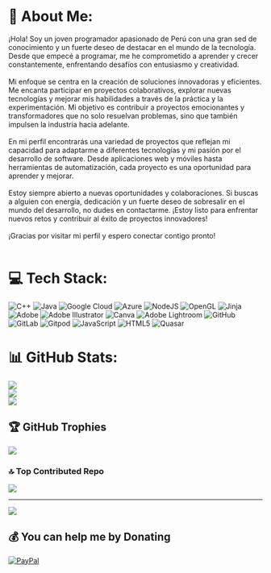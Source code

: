 # 💫 About Me:
¡Hola! Soy un joven programador apasionado de Perú con una gran sed de conocimiento y un fuerte deseo de destacar en el mundo de la tecnología. Desde que empecé a programar, me he comprometido a aprender y crecer constantemente, enfrentando desafíos con entusiasmo y creatividad.<br><br>Mi enfoque se centra en la creación de soluciones innovadoras y eficientes. Me encanta participar en proyectos colaborativos, explorar nuevas tecnologías y mejorar mis habilidades a través de la práctica y la experimentación. Mi objetivo es contribuir a proyectos emocionantes y transformadores que no solo resuelvan problemas, sino que también impulsen la industria hacia adelante.<br><br>En mi perfil encontrarás una variedad de proyectos que reflejan mi capacidad para adaptarme a diferentes tecnologías y mi pasión por el desarrollo de software. Desde aplicaciones web y móviles hasta herramientas de automatización, cada proyecto es una oportunidad para aprender y mejorar.<br><br>Estoy siempre abierto a nuevas oportunidades y colaboraciones. Si buscas a alguien con energía, dedicación y un fuerte deseo de sobresalir en el mundo del desarrollo, no dudes en contactarme. ¡Estoy listo para enfrentar nuevos retos y contribuir al éxito de proyectos innovadores!<br><br>¡Gracias por visitar mi perfil y espero conectar contigo pronto!<br><br>


# 💻 Tech Stack:
![C++](https://img.shields.io/badge/c++-%2300599C.svg?style=for-the-badge&logo=c%2B%2B&logoColor=white) ![Java](https://img.shields.io/badge/java-%23ED8B00.svg?style=for-the-badge&logo=openjdk&logoColor=white) ![Google Cloud](https://img.shields.io/badge/GoogleCloud-%234285F4.svg?style=for-the-badge&logo=google-cloud&logoColor=white) ![Azure](https://img.shields.io/badge/azure-%230072C6.svg?style=for-the-badge&logo=microsoftazure&logoColor=white) ![NodeJS](https://img.shields.io/badge/node.js-6DA55F?style=for-the-badge&logo=node.js&logoColor=white) ![OpenGL](https://img.shields.io/badge/OpenGL-%23FFFFFF.svg?style=for-the-badge&logo=opengl) ![Jinja](https://img.shields.io/badge/jinja-white.svg?style=for-the-badge&logo=jinja&logoColor=black) ![Adobe](https://img.shields.io/badge/adobe-%23FF0000.svg?style=for-the-badge&logo=adobe&logoColor=white) ![Adobe Illustrator](https://img.shields.io/badge/adobe%20illustrator-%23FF9A00.svg?style=for-the-badge&logo=adobe%20illustrator&logoColor=white) ![Canva](https://img.shields.io/badge/Canva-%2300C4CC.svg?style=for-the-badge&logo=Canva&logoColor=white) ![Adobe Lightroom](https://img.shields.io/badge/Adobe%20Lightroom-31A8FF.svg?style=for-the-badge&logo=Adobe%20Lightroom&logoColor=white) ![GitHub](https://img.shields.io/badge/github-%23121011.svg?style=for-the-badge&logo=github&logoColor=white) ![GitLab](https://img.shields.io/badge/gitlab-%23181717.svg?style=for-the-badge&logo=gitlab&logoColor=white) ![Gitpod](https://img.shields.io/badge/gitpod-f06611.svg?style=for-the-badge&logo=gitpod&logoColor=white) ![JavaScript](https://img.shields.io/badge/javascript-%23323330.svg?style=for-the-badge&logo=javascript&logoColor=%23F7DF1E) ![HTML5](https://img.shields.io/badge/html5-%23E34F26.svg?style=for-the-badge&logo=html5&logoColor=white) ![Quasar](https://img.shields.io/badge/Quasar-16B7FB?style=for-the-badge&logo=quasar&logoColor=black)
# 📊 GitHub Stats:
![](https://github-readme-stats.vercel.app/api?username=Spacemk1014&theme=tokyonight&hide_border=false&include_all_commits=false&count_private=false)<br/>
![](https://github-readme-streak-stats.herokuapp.com/?user=Spacemk1014&theme=tokyonight&hide_border=false)<br/>
![](https://github-readme-stats.vercel.app/api/top-langs/?username=Spacemk1014&theme=tokyonight&hide_border=false&include_all_commits=false&count_private=false&layout=compact)

## 🏆 GitHub Trophies
![](https://github-profile-trophy.vercel.app/?username=Spacemk1014&theme=tokyonight&no-frame=false&no-bg=true&margin-w=4)

### 🔝 Top Contributed Repo
![](https://github-contributor-stats.vercel.app/api?username=Spacemk1014&limit=5&theme=tokyonight&combine_all_yearly_contributions=true)

---
[![](https://visitcount.itsvg.in/api?id=Spacemk1014&icon=0&color=0)](https://visitcount.itsvg.in)

  ## 💰 You can help me by Donating
  [![PayPal](https://img.shields.io/badge/PayPal-00457C?style=for-the-badge&logo=paypal&logoColor=white)](https://paypal.me/https://www.paypal.me/justinVM117) 

  
<!-- Proudly created with GPRM ( https://gprm.itsvg.in ) -->
